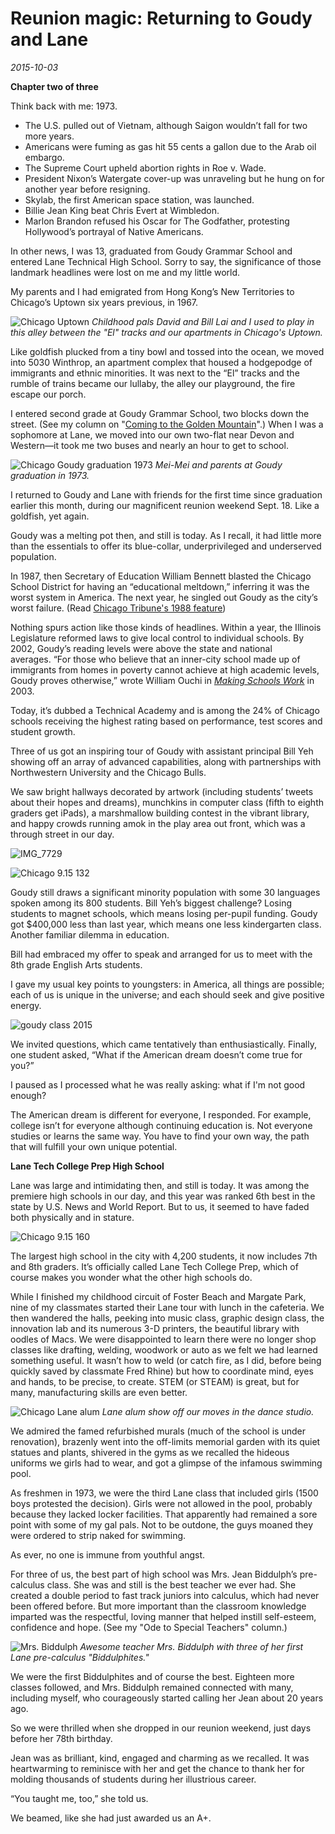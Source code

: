 # Reunion magic: Returning to Goudy and Lane
*2015-10-03*

**Chapter two of three**

Think back with me: 1973.

- The U.S. pulled out of Vietnam, although Saigon wouldn’t fall for two more years.
- Americans were fuming as gas hit 55 cents a gallon due to the Arab oil embargo.
- The Supreme Court upheld abortion rights in Roe v. Wade.
- President Nixon’s Watergate cover-up was unraveling but he hung on for another year before resigning.
- Skylab, the first American space station, was launched.
- Billie Jean King beat Chris Evert at Wimbledon.
- Marlon Brandon refused his Oscar for The Godfather, protesting Hollywood’s portrayal of Native Americans.

In other news, I was 13, graduated from Goudy Grammar School and entered Lane Technical High School. Sorry to say, the significance of those landmark headlines were lost on me and my little world.

My parents and I had emigrated from Hong Kong’s New Territories to Chicago’s Uptown six years previous, in 1967.

![Chicago Uptown ](./Images/Blog/chicago-9-15-137.jpg) 
*Childhood pals David and Bill Lai and I used to play in this alley between the "El" tracks and our apartments in Chicago's Uptown.*

Like goldfish plucked from a tiny bowl and tossed into the ocean, we moved into 5030 Winthrop, an apartment complex that housed a hodgepodge of immigrants and ethnic minorities. It was next to the “El” tracks and the rumble of trains became our lullaby, the alley our playground, the fire escape our porch.<!--more-->

I entered second grade at Goudy Grammar School, two blocks down the street. (See my column on "[Coming to the Golden Mountain](http://www.meimeikirk.com/#!personal-tales/bkr35)".) When I was a sophomore at Lane, we moved into our own two-flat near Devon and Western—it took me two buses and nearly an hour to get to school.

![Chicago Goudy graduation 1973](./Images/Blog/mm-fam-grammar-school-graduate1.jpg) 
*Mei-Mei and parents at Goudy graduation in 1973.*

I returned to Goudy and Lane with friends for the first time since graduation earlier this month, during our magnificent reunion weekend Sept. 18. Like a goldfish, yet again.

Goudy was a melting pot then, and still is today. As I recall, it had little more than the essentials to offer its blue-collar, underprivileged and underserved population.

In 1987, then Secretary of Education William Bennett blasted the Chicago School District for having an “educational meltdown,” inferring it was the worst system in America. The next year, he singled out Goudy as the city’s worst failure. (Read [Chicago Tribune's 1988 feature](http://articles.chicagotribune.com/1988-05-15/news/8803180492_1_pipe-mcdonald-school-day))

Nothing spurs action like those kinds of headlines. Within a year, the Illinois Legislature reformed laws to give local control to individual schools. By 2002, Goudy’s reading levels were above the state and national averages. “For those who believe that an inner-city school made up of immigrants from homes in poverty cannot achieve at high academic levels, Goudy proves otherwise,” wrote William Ouchi in _[Making Schools Work](http://books.simonandschuster.com/Making-Schools-Work/William-G-Ouchi/9781439150450)_ in 2003.

Today, it’s dubbed a Technical Academy and is among the 24% of Chicago schools receiving the highest rating based on performance, test scores and student growth.

Three of us got an inspiring tour of Goudy with assistant principal Bill Yeh showing off an array of advanced capabilities, along with partnerships with Northwestern University and the Chicago Bulls.

We saw bright hallways decorated by artwork (including students’ tweets about their hopes and dreams), munchkins in computer class (fifth to eighth graders get iPads), a marshmallow building contest in the vibrant library, and happy crowds running amok in the play area out front, which was a through street in our day.

![IMG_7729](./Images/Blog/img_77291.jpg)

![Chicago 9.15 132](./Images/Blog/chicago-9-15-132.jpg)

Goudy still draws a significant minority population with some 30 languages spoken among its 800 students. Bill Yeh’s biggest challenge? Losing students to magnet schools, which means losing per-pupil funding. Goudy got $400,000 less than last year, which means one less kindergarten class. Another familiar dilemma in education.

Bill had embraced my offer to speak and arranged for us to meet with the 8th grade English Arts students.

I gave my usual key points to youngsters: in America, all things are possible; each of us is unique in the universe; and each should seek and give positive energy.

![goudy class 2015](./Images/Blog/goudy-class-2015.jpg)

We invited questions, which came tentatively than enthusiastically. Finally, one student asked, “What if the American dream doesn’t come true for you?”

I paused as I processed what he was really asking: what if I'm not good enough?

The American dream is different for everyone, I responded. For example, college isn’t for everyone although continuing education is. Not everyone studies or learns the same way. You have to find your own way, the path that will fulfill your own unique potential.

**Lane Tech College Prep High School**

Lane was large and intimidating then, and still is today. It was among the premiere high schools in our day, and this year was ranked 6th best in the state by U.S. News and World Report. But to us, it seemed to have faded both physically and in stature.

![Chicago 9.15 160](./Images/Blog/chicago-9-15-160.jpg)

The largest high school in the city with 4,200 students, it now includes 7th and 8th graders. It’s officially called Lane Tech College Prep, which of course makes you wonder what the other high schools do.

While I finished my childhood circuit of Foster Beach and Margate Park, nine of my classmates started their Lane tour with lunch in the cafeteria. We then wandered the halls, peeking into music class, graphic design class, the innovation lab and its numerous 3-D printers, the beautiful library with oodles of Macs. We were disappointed to learn there were no longer shop classes like drafting, welding, woodwork or auto as we felt we had learned something useful. It wasn’t how to weld (or catch fire, as I did, before being quickly saved by classmate Fred Rhine) but how to coordinate mind, eyes and hands, to be precise, to create. STEM (or STEAM) is great, but for many, manufacturing skills are even better.

![Chicago Lane alum](./Images/Blog/chicago-9-15-186.jpg) 
*Lane alum show off our moves in the dance studio.*

We admired the famed refurbished murals (much of the school is under renovation), brazenly went into the off-limits memorial garden with its quiet statues and plants, shivered in the gyms as we recalled the hideous uniforms we girls had to wear, and got a glimpse of the infamous swimming pool.

As freshmen in 1973, we were the third Lane class that included girls (1500 boys protested the decision). Girls were not allowed in the pool, probably because they lacked locker facilities. That apparently had remained a sore point with some of my gal pals. Not to be outdone, the guys moaned they were ordered to strip naked for swimming.

As ever, no one is immune from youthful angst.

For three of us, the best part of high school was Mrs. Jean Biddulph’s pre-calculus class. She was and still is the best teacher we ever had. She created a double period to fast track juniors into calculus, which had never been offered before. But more important than the classroom knowledge imparted was the respectful, loving manner that helped instill self-esteem, confidence and hope. (See my "Ode to Special Teachers" column.)

![Mrs. Biddulph](./Images/Blog/fullsizerender-1.jpg) 
*Awesome teacher Mrs. Biddulph with three of her first Lane pre-calculus "Biddulphites."*

We were the first Biddulphites and of course the best. Eighteen more classes followed, and Mrs. Biddulph remained connected with many, including myself, who courageously started calling her Jean about 20 years ago.

So we were thrilled when she dropped in our reunion weekend, just days before her 78th birthday.

Jean was as brilliant, kind, engaged and charming as we recalled. It was heartwarming to reminisce with her and get the chance to thank her for molding thousands of students during her illustrious career.

“You taught me, too,” she told us.

We beamed, like she had just awarded us an A+.
